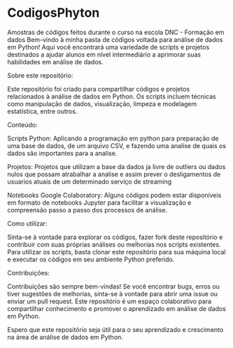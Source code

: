 # CodigosPhyton
Amostras de códigos feitos durante o curso na escola DNC - Formação em dados
Bem-vindo à minha pasta de códigos voltada para análise de dados em Python! Aqui você encontrará uma variedade de scripts e projetos destinados a ajudar alunos em nível intermediário a aprimorar suas habilidades em análise de dados.

Sobre este repositório:

Este repositório foi criado para compartilhar códigos e projetos relacionados à análise de dados em Python. Os scripts incluem técnicas como manipulação de dados, visualização, limpeza e modelagem estatística, entre outros.

Conteúdo:

Scripts Python: Aplicando a programação em python para preparação de uma base de dados, de um arquivo CSV, e fazendo uma analise de quais os dados são importantes para a analise.

Projetos: Projetos que utilizam a base da dados ja livre de outliers ou dados nulos que possam atrabalhar a analise e assim prever o desligamentos de usuarios atuais de um determinado serviço de streaming

Notebooks Google Colaboratory: Alguns códigos podem estar disponíveis em formato de notebooks Jupyter para facilitar a visualização e compreensão passo a passo dos processos de análise.

Como utilizar:

Sinta-se à vontade para explorar os códigos, fazer fork deste repositório e contribuir com suas próprias análises ou melhorias nos scripts existentes. Para utilizar os scripts, basta clonar este repositório para sua máquina local e executar os códigos em seu ambiente Python preferido.

Contribuições:

Contribuições são sempre bem-vindas! Se você encontrar bugs, erros ou tiver sugestões de melhorias, sinta-se à vontade para abrir uma issue ou enviar um pull request. Este repositório é um espaço colaborativo para compartilhar conhecimento e promover o aprendizado em análise de dados em Python.

Espero que este repositório seja útil para o seu aprendizado e crescimento na área de análise de dados em Python. 
